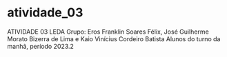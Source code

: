 # atividade_03
ATIVIDADE 03 LEDA
Grupo: Eros Franklin Soares Félix, José Guilherme Morato Bizerra de Lima e Kaio Vinícius Cordeiro Batista
Alunos do turno da manhã, período 2023.2
